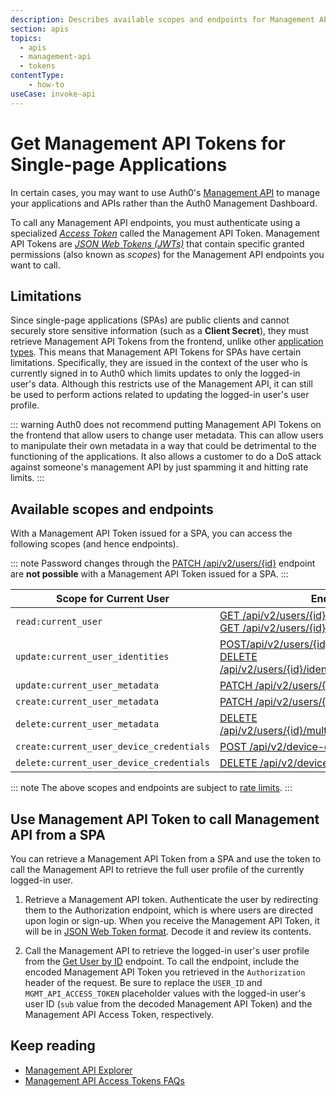 ```yaml
---
description: Describes available scopes and endpoints for Management API tokens for Single-page Applications (SPAs).
section: apis
topics:
  - apis
  - management-api
  - tokens
contentType: 
    - how-to
useCase: invoke-api
---
```


# Get Management API Tokens for Single-page Applications

In certain cases, you may want to use Auth0's [Management API](/api/management/v2#!) to manage your applications and APIs rather than the Auth0 Management Dashboard. 

To call any Management API endpoints, you must authenticate using a specialized <dfn data-key="access-token">[Access Token](/tokens/overview-access-tokens)</dfn> called the Management API Token. Management API Tokens are <dfn data-key="json-web-token">[JSON Web Tokens (JWTs)](/tokens/concepts/jwts)</dfn> that contain specific granted permissions (also known as <dfn data-key="scope">scopes</dfn>) for the Management API endpoints you want to call. 

## Limitations

Since single-page applications (SPAs) are public clients and cannot securely store sensitive information (such as a **Client Secret**), they must retrieve Management API Tokens from the frontend, unlike other [application types](/applications). This means that Management API Tokens for SPAs have certain limitations. Specifically, they are issued in the context of the user who is currently signed in to Auth0 which limits updates to only the logged-in user's data. Although this restricts use of the Management API, it can still be used to perform actions related to updating the logged-in user's user profile.

::: warning
Auth0 does not recommend putting Management API Tokens on the frontend that allow users to change user metadata. This can allow users to manipulate their own metadata in a way that could be detrimental to the functioning of the applications. It also allows a customer to do a DoS attack against someone's management API by just spamming it and hitting rate limits.
:::

## Available scopes and endpoints

With a Management API Token issued for a SPA, you can access the following scopes (and hence endpoints). 

::: note
Password changes through the [PATCH /api/v2/users/{id}](/api/management/v2#!/Users/patch_users_by_id) endpoint are **not possible** with a Management API Token issued for a SPA.
:::

| **Scope for Current User** | **Endpoint** |
| -------------------------- | ------------ |
| `read:current_user` | [GET /api/v2/users/{id}](/api/management/v2#!/Users/get_users_by_id) <br /> [GET /api/v2/users/{id}/enrollments](/api/management/v2#!/Users/get_enrollments) |
| `update:current_user_identities` | [POST/api/v2/users/{id}/identities](/api/management/v2#!/Users/post_identities) <br /> [DELETE /api/v2/users/{id}/identities/{provider}/{user_id}](/api/management/v2#!/Users/delete_user_identity_by_user_id) |
| `update:current_user_metadata` | [PATCH /api/v2/users/{id}](/api/management/v2#!/Users/patch_users_by_id) |
| `create:current_user_metadata` | [PATCH /api/v2/users/{id}](/api/management/v2#!/Users/patch_users_by_id) |
| `delete:current_user_metadata` | [DELETE /api/v2/users/{id}/multifactor/{provider}](/api/management/v2#!/Users/delete_multifactor_by_provider) |
| `create:current_user_device_credentials` | [POST /api/v2/device-credentials](/api/management/v2#!/Device_Credentials/post_device_credentials) |
| `delete:current_user_device_credentials` | [DELETE /api/v2/device-credentials/{id}](/api/management/v2#!/Device_Credentials/delete_device_credentials_by_id) |

::: note
The above scopes and endpoints are subject to [rate limits](/policies/rate-limits#access-tokens-for-spas).
:::

## Use Management API Token to call Management API from a SPA

You can retrieve a Management API Token from a SPA and use the token to call the Management API to retrieve the full user profile of the currently logged-in user.

1. Retrieve a Management API token. Authenticate the user by redirecting them to the Authorization endpoint, which is where users are directed upon login or sign-up. When you receive the Management API Token, it will be in [JSON Web Token format](/tokens/references/jwt-structure). Decode it and review its contents.

2. Call the Management API to retrieve the logged-in user's user profile from the [Get User by ID](/api/management/v2#!/Users/get_users_by_id) endpoint. To call the endpoint, include the encoded Management API Token you retrieved in the `Authorization` header of the request. Be sure to replace the `USER_ID` and `MGMT_API_ACCESS_TOKEN` placeholder values with the logged-in user's user ID (`sub` value from the decoded Management API Token) and the Management API Access Token, respectively.

## Keep reading

* [Management API Explorer](/api/management/v2#!)
* [Management API Access Tokens FAQs](/api/management/v2/faq-management-api-access-tokens)
